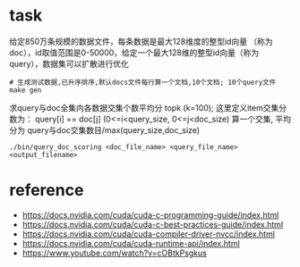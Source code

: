 # task
给定850万条规模的数据文件，每条数据是最大128维度的整型id向量 （称为doc），id取值范围是0-50000，给定一个最大128维的整型id向量（称为query），数据集可以扩散进行优化
```shell
# 生成测试数据,已升序排序,默认docs文件每行算一个文档,10个文档; 10个query文件
make gen
```
求query与doc全集内各数据交集个数平均分 topk (k=100); 这里定义item交集分数为：
query[i] == doc[j] (0<=i<query_size, 0<=j<doc_size) 算一个交集, 平均分为 query与doc交集数目/max(query_size,doc_size)
``` shell
./bin/query_doc_scoring <doc_file_name> <query_file_name> <output_filename>
```


# reference
- https://docs.nvidia.com/cuda/cuda-c-programming-guide/index.html
- https://docs.nvidia.com/cuda/cuda-c-best-practices-guide/index.html
- https://docs.nvidia.com/cuda/cuda-compiler-driver-nvcc/index.html
- https://docs.nvidia.com/cuda/cuda-runtime-api/index.html
- https://www.youtube.com/watch?v=cOBtkPsgkus



